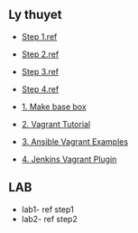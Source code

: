 ## Ly thuyet
- [Step 1.ref](https://xuanthulab.net/su-dung-vagrant-tao-va-quan-ly-may-ao.html)
- [Step 2.ref](https://learn.hashicorp.com/vagrant) 
- [Step 3.ref](https://www.vagrantup.com/docs)
- [Step 4.ref](https://github.com/MakarenaLabs/ansible-role-wordpress/blob/master/Vagrantfile)


- [1. Make base box](makebox/make-box.md)
- [2. Vagrant Tutorial](https://learn.hashicorp.com/vagrant)
- [3. Ansible Vagrant Examples](https://github.com/geerlingguy/ansible-vagrant-examples)
- [4. Jenkins Vagrant Plugin ](https://plugins.jenkins.io/vagrant/)


## LAB
- lab1- ref step1
- lab2- ref step2

